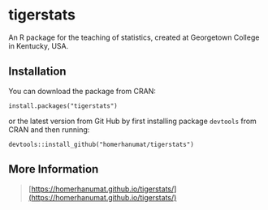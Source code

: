 # tigerstats


An R package for the teaching of statistics, created at Georgetown College in Kentucky, USA.

## Installation

You can download the package from CRAN:

```
install.packages("tigerstats")
```

or the latest version from Git Hub by first installing package `devtools` from CRAN and then running:

```
devtools::install_github("homerhanumat/tigerstats")
```

## More Information

>[https://homerhanumat.github.io/tigerstats/](https://homerhanumat.github.io/tigerstats/)
